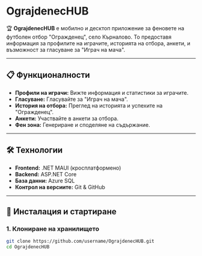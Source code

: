 # OgrajdenecHUB

🏆 **OgrajdenecHUB** е мобилно и десктоп приложение за феновете на футболен отбор "Огражденец", село Кърналово. То предоставя информация за профилите на играчите, историята на отбора, анкети, и възможност за гласуване за "Играч на мача".

---

## 📋 Функционалности
- **Профили на играчи:** Вижте информация и статистики за играчите.
- **Гласуване:** Гласувайте за "Играч на мача".
- **История на отбора:** Преглед на историята и успехите на "Огражденец".
- **Анкети:** Участвайте в анкети за отбора.
- **Фен зона:** Генериране и споделяне на съдържание.

---

## 🛠️ Технологии
- **Frontend:** .NET MAUI (кросплатформено)
- **Backend:** ASP.NET Core
- **База данни:** Azure SQL
- **Контрол на версиите:** Git & GitHub

---

## 🚀 Инсталация и стартиране

### 1. Клониране на хранилището
```bash
git clone https://github.com/username/OgrajdenecHUB.git
cd OgrajdenecHUB
